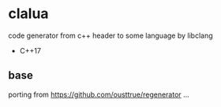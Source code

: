 # clalua

code generator from c++ header to some language by libclang

* C++17

## base

porting from https://github.com/ousttrue/regenerator ...
